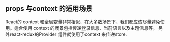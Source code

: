 ##  props 与context 的适用场景

React的 context 和全局变量非常相似，在大多数场景下，我们都应该尽量避免使用。适合使用 context 的场景包括传递登录信息、当前语言以及主题信息等。
另外react-redux的Provider 组件就使用了context 来传递store.
